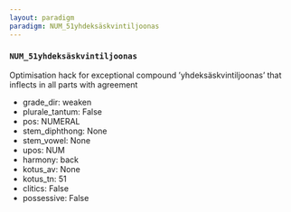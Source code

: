 ```yaml
---
layout: paradigm
paradigm: NUM_51yhdeksäskvintiljoonas
---
```

### ` NUM_51yhdeksäskvintiljoonas `

Optimisation hack for exceptional compound ’yhdeksäskvintiljoonas’ that inflects in all parts with agreement
* grade_dir: weaken
* plurale_tantum: False
* pos: NUMERAL
* stem_diphthong: None
* stem_vowel: None
* upos: NUM
* harmony: back
* kotus_av: None
* kotus_tn: 51
* clitics: False
* possessive: False
